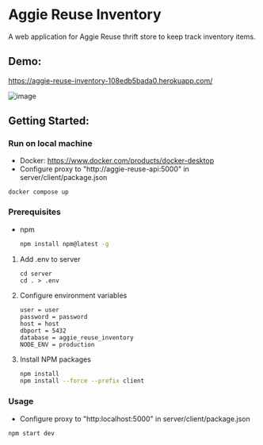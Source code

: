 # Aggie Reuse Inventory
A web application for Aggie Reuse thrift store to keep track inventory items.

## Demo: 
https://aggie-reuse-inventory-108edb5bada0.herokuapp.com/

![image](https://github.com/zhxu33/Aggie-Reuse-Inventory/assets/77419802/609d7538-0a80-428a-9a14-f7c35f6eb0aa)

## Getting Started:

### Run on local machine
 * Docker: https://www.docker.com/products/docker-desktop
 * Configure proxy to "http://aggie-reuse-api:5000" in server/client/package.json
```
docker compose up
```

### Prerequisites
* npm
  ```sh
  npm install npm@latest -g
  ```
1. Add .env to server
   ```
   cd server
   cd . > .env
   ```
2. Configure environment variables
   ```
   user = user
   password = password
   host = host
   dbport = 5432
   database = aggie_reuse_inventory
   NODE_ENV = production
   ```
3. Install NPM packages
   ```sh
   npm install
   npm install --force --prefix client
   ```
### Usage
 * Configure proxy to "http:localhost:5000" in server/client/package.json
```sh
npm start dev
```




